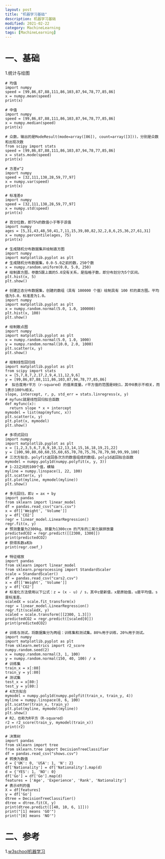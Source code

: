 ```yaml
---
layout: post
title: "机器学习基础"
description: 机器学习基础
modified: 2021-02-22
category: MachineLearning
tags: [MachineLearning]
---
```


# 一、基础

1.统计与绘图

    # 均值
    import numpy
    speed = [99,86,87,88,111,86,103,87,94,78,77,85,86]
    x = numpy.mean(speed)
    print(x)
    
    # 中值
    import numpy    
    speed = [99,86,87,88,111,86,103,87,94,78,77,85,86]
    x = numpy.median(speed)
    print(x)
    
    # 众数，输出的是ModeResult(mode=array([86]), count=array([3]))，分别是众数和出现次数
    from scipy import stats
    speed = [99,86,87,88,111,86,103,87,94,78,77,85,86]
    x = stats.mode(speed)
    print(x)
    
    # 方差σ^2
    import numpy
    speed = [32,111,138,28,59,77,97]
    x = numpy.var(speed)
    print(x)

    # 标准差σ
    import numpy
    speed = [32,111,138,28,59,77,97]
    x = numpy.std(speed)
    print(x)

    # 百分位数，即75%的数值小于等于该值
    import numpy
    ages = [5,31,43,48,50,41,7,11,15,39,80,82,32,2,8,6,25,36,27,61,31]
    x = numpy.percentile(ages, 75)
    print(x)
    
    # 生成随机分布数据集并绘制直方图
    import numpy
    import matplotlib.pyplot as plt
    # 生成随机分布数据集，0.0-5.0之前的数，250个数
    x = numpy.random.uniform(0.0, 5.0, 250)
    # 绘制直方图，参数5跟上面的5.0没有关系，是指格子数，即分布划分为5个区间。
    plt.hist(x, 5)
    plt.show()
    
    # 创建正态分布数据集，创建的数组（具有 100000 个值）绘制具有 100 栏的直方图。平均值为5.0，标准差为1.0。
    import numpy
    import matplotlib.pyplot as plt
    x = numpy.random.normal(5.0, 1.0, 100000)
    plt.hist(x, 100)
    plt.show()
    
    # 绘制散点图
    import numpy
    import matplotlib.pyplot as plt
    x = numpy.random.normal(5.0, 1.0, 1000)
    y = numpy.random.normal(10.0, 2.0, 1000)
    plt.scatter(x, y)
    plt.show()
    
    # 绘制线性回归线
    import matplotlib.pyplot as plt
    from scipy import stats
    x = [5,7,8,7,2,17,2,9,4,11,12,9,6]
    y = [99,86,87,88,111,86,103,87,94,78,77,85,86]
    #  拟合度用r平方（r-squared）的值来度量。r平方值的范围是0到1，其中0表示不相关，而1表示100％相关。
    slope, intercept, r, p, std_err = stats.linregress(x, y)
    # myfunc就是线性回归拟合函数
    def myfunc(x):
      return slope * x + intercept  
    mymodel = list(map(myfunc, x))
    plt.scatter(x, y)
    plt.plot(x, mymodel)
    plt.show()
    
    # 多项式回归
    import numpy
    import matplotlib.pyplot as plt
    x = [1,2,3,5,6,7,8,9,10,12,13,14,15,16,18,19,21,22]
    y = [100,90,80,60,60,55,60,65,70,70,75,76,78,79,90,99,99,100]
    # 三次方拟合，polyfit返回各次方的数值组成的数组，poly1d返回拟合函数
    mymodel = numpy.poly1d(numpy.polyfit(x, y, 3))
    # 1-22之间的100个值，横轴
    myline = numpy.linspace(1, 22, 100)
    plt.scatter(x, y)
    plt.plot(myline, mymodel(myline))
    plt.show()
    
    # 多元回归，即z = ax + by
    import pandas
    from sklearn import linear_model
    df = pandas.read_csv("cars.csv")
    x = df[['Weight', 'Volume']]
    y = df['CO2']
    regr = linear_model.LinearRegression()
    regr.fit(x, y)
    # 预测重量为2300kg、排量为1300ccm 的汽车的二氧化碳排放量
    predictedCO2 = regr.predict([[2300, 1300]])
    print(predictedCO2)
    # 获得系数a和b
    print(regr.coef_)
    
    # 特征缩放
    import pandas
    from sklearn import linear_model
    from sklearn.preprocessing import StandardScaler
    scale = StandardScaler()
    df = pandas.read_csv("cars2.csv")
    x = df[['Weight', 'Volume']]
    y = df['CO2']
    # 标准化方法使用以下公式：z = (x - u) / s，其中z是新值，x是原始值，u是平均值，s是标准差。
    scaledX = scale.fit_transform(x)
    regr = linear_model.LinearRegression()
    regr.fit(scaledX, y)
    scaled = scale.transform([[2300, 1.3]])
    predictedCO2 = regr.predict([scaled[0]])
    print(predictedCO2)
    
    # 训练与测试，将数据集分为两组：训练集和测试集。80％用于训练，20％用于测试。
    import numpy
    import matplotlib.pyplot as plt
    from sklearn.metrics import r2_score
    numpy.random.seed(2)
    x = numpy.random.normal(3, 1, 100)
    y = numpy.random.normal(150, 40, 100) / x
    # 训练集
    train_x = x[:80]
    train_y = y[:80]
    # 测试集
    test_x = x[80:]
    test_y = y[80:]
    # 4次方拟合
    mymodel = numpy.poly1d(numpy.polyfit(train_x, train_y, 4))
    myline = numpy.linspace(0, 6, 100)
    plt.scatter(train_x, train_y)
    plt.plot(myline, mymodel(myline))
    plt.show()
    # R2，也称为R平方（R-squared）
    r2 = r2_score(train_y, mymodel(train_x))
    print(r2)
    
    # 决策树
    import pandas
    from sklearn import tree
    from sklearn.tree import DecisionTreeClassifier
    df = pandas.read_csv("shows.csv")
    # 转换为数值
    d = {'UK': 0, 'USA': 1, 'N': 2}
    df['Nationality'] = df['Nationality'].map(d)
    d = {'YES': 1, 'NO': 0}
    df['Go'] = df['Go'].map(d)
    features = ['Age', 'Experience', 'Rank', 'Nationality']
    # 表示4列的值
    X = df[features]
    y = df['Go']
    dtree = DecisionTreeClassifier()
    dtree = dtree.fit(X, y)
    print(dtree.predict([[40, 10, 6, 1]]))
    print("[1] means 'GO'")
    print("[0] means 'NO'")

# 二、参考

1.[w3school机器学习](https://www.w3school.com.cn/python/python_ml_getting_started.asp)